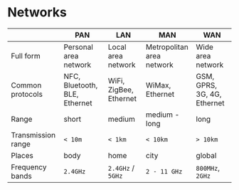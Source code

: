 # Networks

| | PAN | LAN | MAN | WAN
| --- | --- | --- | --- | ---
| Full form | Personal<br>area network | Local<br>area network | Metropolitan<br>area network | Wide<br>area network
| Common protocols | NFC, Bluetooth, BLE, Ethernet | WiFi, ZigBee, Ethernet | WiMax, Ethernet | GSM, GPRS, 3G, 4G, Ethernet
| Range | short | medium | medium - long | long
| Transmission range | `< 10m` | `< 1km` | `< 10km` | `> 10km`
| Places | body | home | city | global
| Frequency bands | `2.4GHz` | `2.4GHz` / `5GHz` | `2 - 11 GHz` | `800MHz`, `2GHz`

